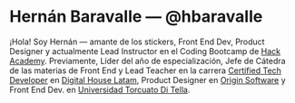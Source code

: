 # Hernán Baravalle — @hbaravalle
¡Hola! Soy Hernán — amante de los stickers, Front End Dev, Product Designer y actualmente Lead Instructor en el Coding Bootcamp de [Hack Academy](https://ha.dev). Previamente, Líder del año de especialización, Jefe de Cátedra de las materias de Front End y Lead Teacher en la carrera [Certified Tech Developer](https://www.digitalhouse.com/ar/landing/descarga-de-programa-certified-tech-developer) en [Digital House Latam](https://www.digitalhouse.com/), Product Designer en [Origin Software](https://www.originsw.com/) y Front End Dev. en [Universidad Torcuato Di Tella](https://www.utdt.edu/).
